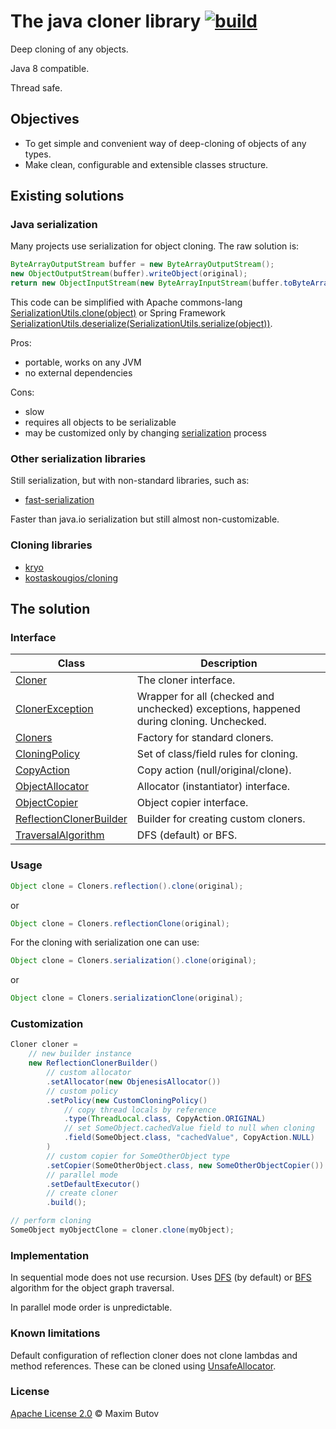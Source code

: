 
# The java cloner library [![build](https://github.com/mbutov/sugar-cubes-cloner/actions/workflows/build.yml/badge.svg)](https://github.com/mbutov/sugar-cubes-cloner/actions/workflows/build.yml)
                  
Deep cloning of any objects.

Java 8 compatible.

Thread safe.

## Objectives

- To get simple and convenient way of deep-cloning of objects of any types.
- Make clean, configurable and extensible classes structure.

## Existing solutions
                    
### Java serialization

Many projects use serialization for object cloning. The raw solution is: 
```java
ByteArrayOutputStream buffer = new ByteArrayOutputStream();
new ObjectOutputStream(buffer).writeObject(original);
return new ObjectInputStream(new ByteArrayInputStream(buffer.toByteArray())).readObject();
```
This code can be simplified with Apache commons-lang [SerializationUtils.clone(object)](https://commons.apache.org/proper/commons-lang/apidocs/org/apache/commons/lang3/SerializationUtils.html#clone-T-) or Spring Framework [SerializationUtils.deserialize(SerializationUtils.serialize(object))](https://docs.spring.io/spring-framework/docs/current/javadoc-api/org/springframework/util/SerializationUtils.html).

Pros:
- portable, works on any JVM
- no external dependencies

Cons:
- slow
- requires all objects to be serializable
- may be customized only by changing [serialization](https://docs.oracle.com/javase/8/docs/api/java/io/Serializable.html) process

### Other serialization libraries
                                       
Still serialization, but with non-standard libraries, such as:
- [fast-serialization](https://github.com/RuedigerMoeller/fast-serialization)
      
Faster than java.io serialization but still almost non-customizable.

### Cloning libraries

- [kryo](https://github.com/EsotericSoftware/kryo#deep-and-shallow-copies)
- [kostaskougios/cloning](https://github.com/kostaskougios/cloning)

## The solution

### Interface

| Class | Description |
| --- | --- |
| [Cloner](src/main/java/org/sugarcubes/cloner/Cloner.java) | The cloner interface. |
| [ClonerException](src/main/java/org/sugarcubes/cloner/ClonerException.java) | Wrapper for all (checked and unchecked) exceptions, happened during cloning. Unchecked. |
| [Cloners](src/main/java/org/sugarcubes/cloner/Cloners.java) | Factory for standard cloners. |
| [CloningPolicy](src/main/java/org/sugarcubes/cloner/CloningPolicy.java) | Set of class/field rules for cloning. |
| [CopyAction](src/main/java/org/sugarcubes/cloner/CopyAction.java) | Copy action (null/original/clone). |
| [ObjectAllocator](src/main/java/org/sugarcubes/cloner/ObjectAllocator.java)| Allocator (instantiator) interface. |
| [ObjectCopier](src/main/java/org/sugarcubes/cloner/ObjectCopier.java) | Object copier interface. |
| [ReflectionClonerBuilder](src/main/java/org/sugarcubes/cloner/ReflectionClonerBuilder.java) | Builder for creating custom cloners. |
| [TraversalAlgorithm](src/main/java/org/sugarcubes/cloner/TraversalAlgorithm.java) | DFS (default) or BFS. |
            
### Usage

```java
Object clone = Cloners.reflection().clone(original);
```
or
```java
Object clone = Cloners.reflectionClone(original);
```

For the cloning with serialization one can use:

```java
Object clone = Cloners.serialization().clone(original);
```
or
```java
Object clone = Cloners.serializationClone(original);
```

### Customization

```java
Cloner cloner =
    // new builder instance
    new ReflectionClonerBuilder()
        // custom allocator
        .setAllocator(new ObjenesisAllocator())
        // custom policy
        .setPolicy(new CustomCloningPolicy()
            // copy thread locals by reference
            .type(ThreadLocal.class, CopyAction.ORIGINAL)
            // set SomeObject.cachedValue field to null when cloning
            .field(SomeObject.class, "cachedValue", CopyAction.NULL)
        )
        // custom copier for SomeOtherObject type
        .setCopier(SomeOtherObject.class, new SomeOtherObjectCopier())
        // parallel mode
        .setDefaultExecutor()
        // create cloner
        .build();

// perform cloning
SomeObject myObjectClone = cloner.clone(myObject);
```
          
### Implementation
                  
In sequential mode does not use recursion. Uses [DFS](https://en.wikipedia.org/wiki/Depth-first_search) (by default) or [BFS](https://en.wikipedia.org/wiki/Breadth-first_search) algorithm for the object graph traversal.

In parallel mode order is unpredictable.

### Known limitations

Default configuration of reflection cloner does not clone lambdas and method references. These can be cloned using [UnsafeAllocator](src/main/java/org/sugarcubes/cloner/UnsafeAllocator.java).
        
### License

[Apache License 2.0](LICENSE.txt) © Maxim Butov
